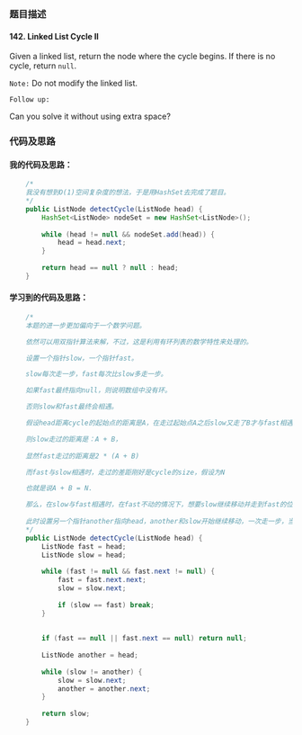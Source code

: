 ### 题目描述

#### 142. Linked List Cycle II

Given a linked list, return the node where the cycle begins. If there is no cycle, return `null`.

`Note:` Do not modify the linked list.

`Follow up:`

Can you solve it without using extra space?

### 代码及思路

#### 我的代码及思路：

```java
    /*
    我没有想到O(1)空间复杂度的想法，于是用HashSet去完成了题目。
    */
    public ListNode detectCycle(ListNode head) {
        HashSet<ListNode> nodeSet = new HashSet<ListNode>();
        
        while (head != null && nodeSet.add(head)) {
            head = head.next;
        }
        
        return head == null ? null : head;
    }
```

#### 学习到的代码及思路：

```java
    /*
    本题的进一步更加偏向于一个数学问题。

    依然可以用双指针算法来解，不过，这是利用有环列表的数学特性来处理的。

    设置一个指针slow，一个指针fast。

    slow每次走一步，fast每次比slow多走一步。

    如果fast最终指向null，则说明数组中没有环。

    否则slow和fast最终会相遇。

    假设head距离cycle的起始点的距离是A，在走过起始点A之后slow又走了B才与fast相遇。

    则slow走过的距离是：A + B，
    
    显然fast走过的距离是2 * (A + B)

    而fast与slow相遇时，走过的差距刚好是cycle的size，假设为N

    也就是说A + B = N.

    那么，在slow与fast相遇时，在fast不动的情况下，想要slow继续移动并走到fast的位置，则slow要走的距离为N。
    
    此时设置另一个指针another指向head，another和slow开始继续移动，一次走一步，当another == slow的时候，肯定是cycle的起始点，因为他们走过的距离都是A(即 N - B)。
    */
    public ListNode detectCycle(ListNode head) {
        ListNode fast = head;
        ListNode slow = head;
        
        while (fast != null && fast.next != null) {
            fast = fast.next.next;
            slow = slow.next;
            
            if (slow == fast) break;
        }
        
        
        if (fast == null || fast.next == null) return null;
        
        ListNode another = head;
        
        while (slow != another) {
            slow = slow.next;
            another = another.next;
        }
        
        return slow;
    }
```